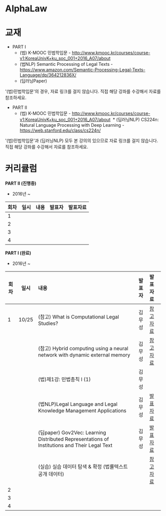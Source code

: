 # AlphaLaw

# 교재
* PART I
  * (법) K-MOOC 민법학입문 - http://www.kmooc.kr/courses/course-v1:KoreaUnivK+ku_soc_001+2016_A07/about
  * (법NLP) Semantic Processing of Legal Texts - https://www.amazon.com/Semantic-Processing-Legal-Texts-Language/dp/364212836X/
  * (딥러닝Paper)

'(법)민법학입문'의 경우, 자료 링크를 걸지 않습니다. 직접 해당 강좌를 수강해서 자료를 참조하세요. 

* PART II
  * (법) K-MOOC 민법학입문 - http://www.kmooc.kr/courses/course-v1:KoreaUnivK+ku_soc_001+2016_A07/about
  * (딥러닝NLP) CS224n: Natural Language Processing with Deep Learning - https://web.stanford.edu/class/cs224n/

'(법)민법학입문'과 (딥러닝NLP) 모두 본 강의의 있으므로 자료 링크를 걸지 않습니다. 직접 해당 강좌를 수강해서 자료를 참조하세요. 

# 커리큘럼

<b>PART II (진행중)</b>
* 2016년  ~    

| 회차  | 일시   | 내용                                  | 발표자  |              발표자료                    |
| ----- |:------:| :-------------------------------------|:-------:|:---------------------------------------- |
| 1 |    |  |  |                           |
| 2 |    |  |  |                           |
| 3 |    |  |  |                           |
| 4 |    |  |  |                           |

<b>PART I (완료)</b>

* 2016년  ~    

| 회차  | 일시   | 내용                                  | 발표자  |              발표자료                    |
| ----- |:------:| :-------------------------------------|:-------:|:---------------------------------------- |
| 1 |  10/25  | (참고) What is Computational Legal Studies?  | 김무성  | [참고자료](http://www.slideshare.net/Danielkatz/what-is-computational-legal-studies-presentation-university-of-houston-workshop-on-law-computation)                              |
|   |        | (참고) Hybrid computing using a neural network with dynamic external memory | 김무성 | [참고자료](http://nbviewer.jupyter.org/github/psygrammer/hai/blob/master/part1/deepmind/DNC/Hybrid_computing_using_a_neural_network_with_dynamic_external_memory.ipynb) |
|   |        | (법)제1강: 민법총칙 Ⅰ (1) | 김무성 |                                |
|   |        | (법NLP)Legal Language and Legal Knowledge Management Applications | 김무성  | [발표자료](http://nbviewer.jupyter.org/github/psygement/AlphaLaw/blob/master/part1/lawNLP/ch01/Legal_Language_and_Legal_Knowledge_Management_Applications.ipynb)  |
|   |        | (딥paper) Gov2Vec: Learning Distributed Representations of Institutions and Their Legal Text | 김무성 | [발표자료]()|
|   |        | (실습) 실습 데이터 탐색 & 확정 (법률텍스트 공개 데이터) |  | [참고자료](http://nbviewer.jupyter.org/github/psygement/AlphaLaw/blob/master/part1/deep-paper/Gov2Vec/Gov2Vec-Learning_Distributed_Representations_of_Institutions_and_Their_Legal_Text.ipynb) |
| 2 |    |  |  |                           |
| 3 |    |  |  |                           |
| 4 |    |  |  |                           |

